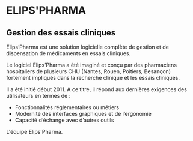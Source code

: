 ELIPS'PHARMA
================================

Gestion des essais cliniques
-------------------------

Elips’Pharma est une solution logicielle complète de gestion et de dispensation de médicaments en essais cliniques.

Le logiciel Elips’Pharma a été imaginé et conçu par des pharmaciens hospitaliers de plusieurs CHU (Nantes, Rouen, Poitiers, Besançon) fortement impliqués dans la recherche clinique et les essais cliniques.

Il a été initié début 2011. A ce titre, il répond aux dernières exigences des utilisateurs en termes de :

* Fonctionnalités réglementaires ou métiers
* Modernité des interfaces graphiques et de l’ergonomie
* Capacité d’échange avec d’autres outils


L'équipe Elips'Pharma.
